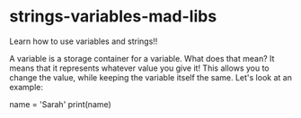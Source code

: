 # strings-variables-mad-libs
Learn how to use variables and strings!!


A variable is a storage container for a variable. What does that mean? It means that it represents whatever value you give it! This allows you to change the value, while keeping the variable itself the same. Let's look at an example:

  name = 'Sarah'
  print(name)

